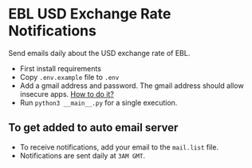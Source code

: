 # EBL USD Exchange Rate Notifications

Send emails daily about the USD exchange rate of EBL.

- First install requirements
- Copy `.env.example` file to `.env`
- Add a gmail address and password. The gmail address should allow insecure apps. [How to do it?](https://stackoverflow.com/questions/10147455/how-to-send-an-email-with-gmail-as-provider-using-python/27515833#27515833)
- Run `python3 __main__.py` for a single execution.

## To get added to auto email server
- To receive notifications, add your email to the `mail.list` file.
- Notifications are sent daily at `3AM GMT`.

